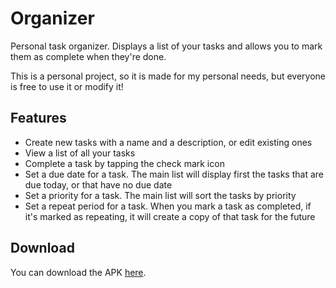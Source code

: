 # Organizer

Personal task organizer. Displays a list of your tasks and allows you to mark them as complete when they're done.

This is a personal project, so it is made for my personal needs, but everyone is free to use it or modify it!

## Features

* Create new tasks with a name and a description, or edit existing ones
* View a list of all your tasks
* Complete a task by tapping the check mark icon
* Set a due date for a task. The main list will display first the tasks that are due today, or that have no due date
* Set a priority for a task. The main list will sort the tasks by priority
* Set a repeat period for a task. When you mark a task as completed, if it's marked as repeating, it will create a copy of that task for the future

## Download

You can download the APK [here](https://github.com/vlopmartin/organizer/releases/tag/v1.0).
